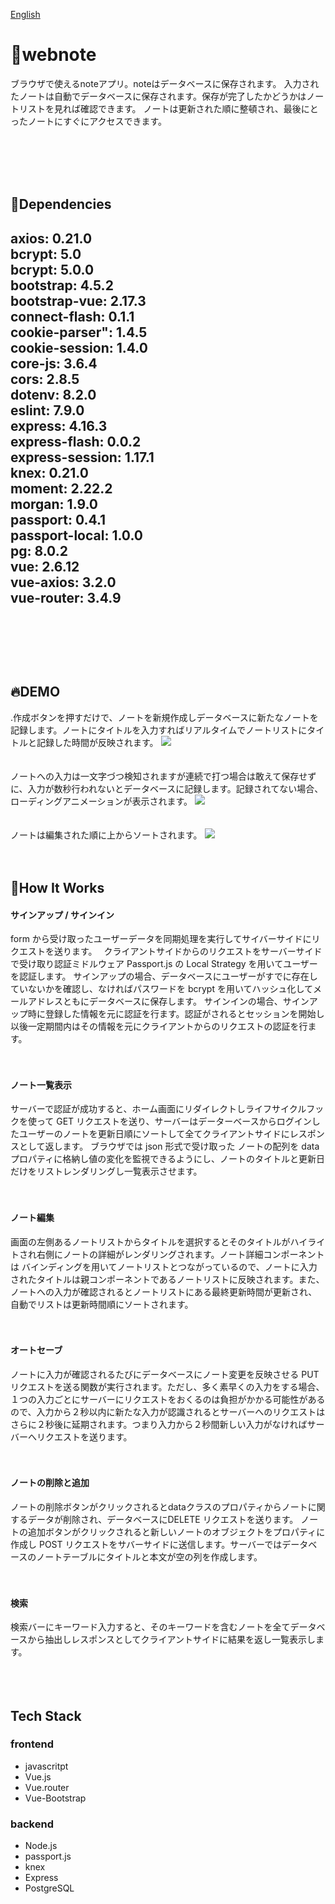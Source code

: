 [English](README.ja.md)

# 📒webnote

ブラウザで使えるnoteアプリ。noteはデータベースに保存されます。
入力されたノートは自動でデータベースに保存されます。保存が完了したかどうかはノートリストを見れば確認できます。
ノートは更新された順に整頓され、最後にとったノートにすぐにアクセスできます。


<br/>
<br/>
<br/>
<br/>
<h2>🤼‍Dependencies<h2/>

axios: 0.21.0<br/>
bcrypt: 5.0<br/>
bcrypt: 5.0.0<br/>
bootstrap: 4.5.2<br/>
bootstrap-vue: 2.17.3<br/>
connect-flash: 0.1.1<br/>
cookie-parser": 1.4.5<br/>
cookie-session: 1.4.0<br/>
core-js: 3.6.4<br/>
cors: 2.8.5<br/>
dotenv: 8.2.0<br/>
eslint: 7.9.0<br/>
express: 4.16.3<br/>
express-flash: 0.0.2<br/>
express-session: 1.17.1<br/>
knex: 0.21.0<br/>
moment: 2.22.2<br/>
morgan: 1.9.0<br/>
passport: 0.4.1<br/>
passport-local: 1.0.0<br/>
pg: 8.0.2<br/>
vue: 2.6.12<br/>
vue-axios: 3.2.0<br/>
vue-router: 3.4.9<br/>

<br/>
<br/>
<br/>

<h2>🔥DEMO</h2>
.作成ボタンを押すだけで、ノートを新規作成しデータベースに新たなノートを記録します。ノートにタイトルを入力すればリアルタイムでノートリストにタイトルと記録した時間が反映されます。
<img src="./assets/ノート作成.gif"/>
<br/>
<br/>
<br/>
ノートへの入力は一文字づつ検知されますが連続で打つ場合は敢えて保存せずに、入力が数秒行われないとデータベースに記録します。記録されてない場合、ローディングアニメーションが表示されます。
<img src="./assets/自動保存.gif" />
<br/>
<br/>
<br/>
ノートは編集された順に上からソートされます。
<img src="./assets/自動ソート.gif" />
<br/>
<br/>
<br/>
<h2>🚀How It Works</h2>

#### サインアップ / サインイン

form から受け取ったユーザーデータを同期処理を実行してサイバーサイドにリクエストを送ります。　
クライアントサイドからのリクエストをサーバーサイドで受け取り認証ミドルウェア Passport.js の Local Strategy を用いてユーザーを認証します。
サインアップの場合、データベースにユーザーがすでに存在していないかを確認し、なければパスワードを bcrypt を用いてハッシュ化してメールアドレスともにデータベースに保存します。
サインインの場合、サインアップ時に登録した情報を元に認証を行ます。認証がされるとセッションを開始し以後一定期間内はその情報を元にクライアントからのリクエストの認証を行ます。
<br/>
<br/>
<br/>
#### ノート一覧表示

サーバーで認証が成功すると、ホーム画面にリダイレクトしライフサイクルフックを使って GET リクエストを送り、サーバーはデーターベースからログインしたユーザーのノートを更新日順にソートして全てクライアントサイドにレスポンスとして返します。
ブラウザでは json 形式で受け取った ノートの配列を data プロパティに格納し値の変化を監視できるようにし、ノートのタイトルと更新日だけをリストレンダリングし一覧表示させます。
<br/>
<br/>
<br/>
#### ノート編集

画面の左側あるノートリストからタイトルを選択するとそのタイトルがハイライトされ右側にノートの詳細がレンダリングされます。ノート詳細コンポーネントは バインディングを用いてノートリストとつながっているので、ノートに入力されたタイトルは親コンポーネントであるノートリストに反映されます。また、ノートへの入力が確認されるとノートリストにある最終更新時間が更新され、自動でリストは更新時間順にソートされます。
<br/>
<br/>
<br/>

#### オートセーブ

ノートに入力が確認されるたびにデータベースにノート変更を反映させる PUT リクエストを送る関数が実行されます。ただし、多く素早くの入力をする場合、１つの入力ごとにサーバーにリクエストをおくるのは負担がかかる可能性があるので、入力から２秒以内に新たな入力が認識されるとサーバーへのリクエストはさらに２秒後に延期されます。つまり入力から２秒間新しい入力がなければサーバーへリクエストを送ります。
<br/>
<br/>
<br/>

#### ノートの削除と追加

ノートの削除ボタンがクリックされるとdataクラスのプロパティからノートに関するデータが削除され、データベースにDELETE リクエストを送ります。
ノートの追加ボタンがクリックされると新しいノートのオブジェクトをプロパティに作成し POST リクエストをサバーサイドに送信します。サーバーではデータベースのノートテーブルにタイトルと本文が空の列を作成します。
<br/>
<br/>
<br/>
#### 検索

検索バーにキーワード入力すると、そのキーワードを含むノートを全てデータベースから抽出しレスポンスとしてクライアントサイドに結果を返し一覧表示します。
<br/>
<br/>
<br/>
<br/>
<h2>Tech Stack</h2>

### frontend
* javascritpt
* Vue.js
* Vue.router
* Vue-Bootstrap

### backend
* Node.js
* passport.js
* knex
* Express
* PostgreSQL

